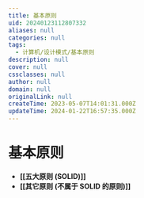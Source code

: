 ```yaml
---
title: 基本原则
uid: 20240123112807332
aliases: null
categories: null
tags:
  - 计算机/设计模式/基本原则
description: null
cover: null
cssclasses: null
author: null
domain: null
originalLink: null
createTime: 2023-05-07T14:01:31.000Z
updateTime: 2024-01-22T16:57:35.000Z
---
```


# 基本原则

- **[[五大原则 (SOLID)]]**
- **[[其它原则 (不属于 SOLID 的原则)]]**
